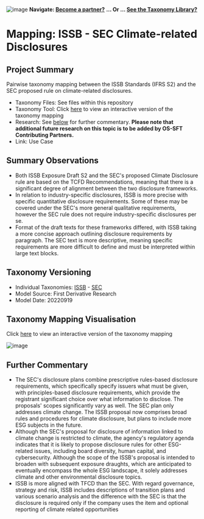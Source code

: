 ![image](https://user-images.githubusercontent.com/112073913/188821900-0c411acf-fbdd-4163-adc9-3ba4e2be78df.png)
**Navigate: [Become a partner?](https://github.com/OS-SFT/06-COLLABORATORS-PARTNERS)**
**... Or ... [See the Taxonomy Library?](https://github.com/orgs/OS-SFT/projects/2)**

# Mapping: ISSB - SEC Climate-related Disclosures

## Project Summary

Pairwise taxonomy mapping between the ISSB Standards (IFRS S2) and the SEC proposed rule on climate-related disclosures.
- Taxonomy Files: See files within this repository
- Taxonomy Tool: Click [here](https://os-sft.solidatus.com/viewer/share/DNt1R2gKG71cclb7vGnrypz89EaLCajK) to view an interactive version of the taxonomy mapping
- Research: See [below](https://github.com/OS-SFT/Taxonomy-Mappings-Library/tree/main/Taxonomy%20Mappings%20-%20Double/ISSB%20-%20SEC#further-commentary) for further commentary. **Please note that additional future research on this topic is to be added by OS-SFT Contributing Partners.**
- Link: Use Case

## Summary Observations

- Both ISSB Exposure Draft S2 and the SEC's proposed Climate Disclosure rule are based on the TCFD Recommendations, meaning that there is a significant degree of alignment between the two disclosure frameworks.
- In relation to industry-specific disclosures, ISSB is more precise with specific quantitative disclosure requirements. Some of these may be covered under the SEC's more general qualitative requirements, however the SEC rule does not require industry-specific disclosures per se.
- Format of the draft texts for these frameworks differed, with ISSB taking a more concise approach outlining disclosure requirements by paragraph. The SEC text is more descriptive, meaning specific requirements are more difficult to define and must be interpreted within large text blocks.

## Taxonomy Versioning

- Individual Taxonomies: [ISSB](https://github.com/OS-SFT/Taxonomy-Mappings-Library/tree/main/Single%20Taxonomies/ISSB) - [SEC](https://github.com/OS-SFT/Taxonomy-Mappings-Library/tree/main/Single%20Taxonomies/SEC%20-%20Climate%20Disclosure%20Rule)
- Model Source: First Derivative Research
- Model Date: 20220919

## Taxonomy Mapping Visualisation

Click [here](https://os-sft.solidatus.com/viewer/share/DNt1R2gKG71cclb7vGnrypz89EaLCajK) to view an interactive version of the taxonomy mapping

![image](https://github.com/OS-SFT/Taxonomy-Mappings-Library/assets/112079442/93fc9bed-f86e-483c-b6d2-1cde3b5d86c8)

## Further Commentary

* The SEC's disclosure plans combine prescriptive rules-based disclosure requirements, which specifically specify issuers what must be given, with principles-based disclosure requirements, which provide the registrant significant choice over what information to disclose. The proposals' scopes significantly vary as well. The SEC plan only addresses climate change. The ISSB proposal now comprises broad rules and procedures for climate disclosure, but plans to include more ESG subjects in the future.
* Although the SEC's proposal for disclosure of information linked to climate change is restricted to climate, the agency's regulatory agenda indicates that it is likely to propose disclosure rules for other ESG-related issues, including board diversity, human capital, and cybersecurity. Although the scope of the ISSB's proposal is intended to broaden with subsequent exposure draughts, which are anticipated to eventually encompass the whole ESG landscape, it solely addresses climate and other environmental disclosure topics.
* ISSB is more aligned with TFCD than the SEC. With regard governance, strategy and risk, ISSB includes descriptions of transition plans and various scenario analysis and the difference with the SEC is that the disclosure is required only if the company uses the item and optional reporting of climate related opportunities

